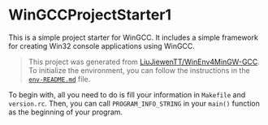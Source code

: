 # WinGCCProjectStarter1

This is a simple project starter for WinGCC. It includes a simple framework for creating Win32 console applications using WinGCC.

> This project was generated from [LiuJiewenTT/WinEnv4MinGW-GCC](https://github.com/LiuJiewenTT/WinEnv4MinGW-GCC). To initialize the environment, you can follow the instructions in the [`env-README.md`](env-README.md) file.

To begin with, all you need to do is fill your information in `Makefile` and `version.rc`. Then, you can call `PROGRAM_INFO_STRING` in your `main()` function as the beginning of your program.

